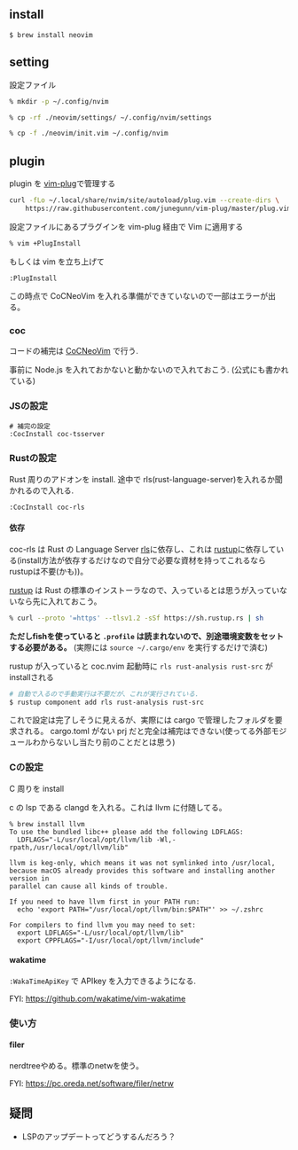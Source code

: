 ## install

```
$ brew install neovim
```

## setting

<!-- 
この設定は不要になりました

neovim client をいれる（要 python3） <= 今は不要かも？

```zsh
% pip3 install neovim
``` -->

設定ファイル

```zsh
% mkdir -p ~/.config/nvim

% cp -rf ./neovim/settings/ ~/.config/nvim/settings

% cp -f ./neovim/init.vim ~/.config/nvim
```

## plugin 

plugin を [vim-plug](https://github.com/junegunn/vim-plug)で管理する

```zsh
curl -fLo ~/.local/share/nvim/site/autoload/plug.vim --create-dirs \
    https://raw.githubusercontent.com/junegunn/vim-plug/master/plug.vim
```

設定ファイルにあるプラグインを vim-plug 経由で Vim に適用する

```zsh
% vim +PlugInstall
```

もしくは vim を立ち上げて

```vim
:PlugInstall
```

この時点で CoCNeoVim を入れる準備ができていないので一部はエラーが出る。

### coc

コードの補完は [CoCNeoVim](https://github.com/neoclide/coc.nvim) で行う.

事前に Node.js を入れておかないと動かないので入れておこう. (公式にも書かれている)

### JSの設定

```vim
# 補完の設定
:CocInstall coc-tsserver
```

### Rustの設定

Rust 周りのアドオンを install. 途中で rls(rust-language-server)を入れるか聞かれるので入れる.

```vim
:CocInstall coc-rls
```

#### 依存

coc-rls は Rust の Language Server [rls](https://github.com/rust-lang/rls)に依存し、これは [rustup](https://rustup.rs/)に依存している(install方法が依存するだけなので自分で必要な資材を持ってこれるならrustupは不要(かも))。

[rustup](https://rustup.rs/) は Rust の標準のインストーラなので、入っているとは思うが入っていないなら先に入れておこう。

```sh
% curl --proto '=https' --tlsv1.2 -sSf https://sh.rustup.rs | sh
```

**ただしfishを使っていると `.profile` は読まれないので、別途環境変数をセットする必要がある。**
(実際には `source ~/.cargo/env` を実行するだけで済む)

rustup が入っていると coc.nvim 起動時に `rls rust-analysis rust-src` が installされる

```sh
# 自動で入るので手動実行は不要だが、これが実行されている. 
$ rustup component add rls rust-analysis rust-src
```

これで設定は完了しそうに見えるが、実際には cargo で管理したフォルダを要求される。
cargo.toml がない prj だと完全は補完はできない(使ってる外部モジュールわからないし当たり前のことだとは思う)

### Cの設定

C 周りを install

c の lsp である clangd を入れる。これは llvm に付随してる。

```
% brew install llvm
To use the bundled libc++ please add the following LDFLAGS:
  LDFLAGS="-L/usr/local/opt/llvm/lib -Wl,-rpath,/usr/local/opt/llvm/lib"

llvm is keg-only, which means it was not symlinked into /usr/local,
because macOS already provides this software and installing another version in
parallel can cause all kinds of trouble.

If you need to have llvm first in your PATH run:
  echo 'export PATH="/usr/local/opt/llvm/bin:$PATH"' >> ~/.zshrc

For compilers to find llvm you may need to set:
  export LDFLAGS="-L/usr/local/opt/llvm/lib"
  export CPPFLAGS="-I/usr/local/opt/llvm/include"
```

#### wakatime

`:WakaTimeApiKey` で APIkey を入力できるようになる.

FYI: https://github.com/wakatime/vim-wakatime

### 使い方

#### filer

nerdtreeやめる。標準のnetwを使う。

FYI: https://pc.oreda.net/software/filer/netrw

## 疑問

* LSPのアップデートってどうするんだろう？